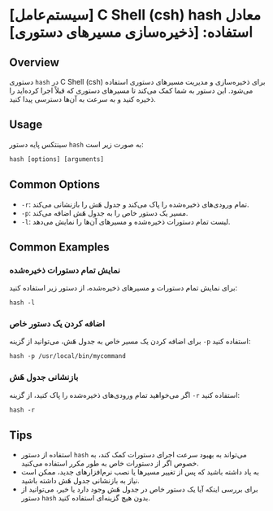 # [سیستم‌عامل] C Shell (csh) hash معادل استفاده: [ذخیره‌سازی مسیرهای دستوری]

## Overview
دستوری `hash` در C Shell (csh) برای ذخیره‌سازی و مدیریت مسیرهای دستوری استفاده می‌شود. این دستور به شما کمک می‌کند تا مسیرهای دستوری که قبلاً اجرا کرده‌اید را ذخیره کنید و به سرعت به آن‌ها دسترسی پیدا کنید.

## Usage
سینتکس پایه دستور `hash` به صورت زیر است:

```csh
hash [options] [arguments]
```

## Common Options
- `-r`: تمام ورودی‌های ذخیره‌شده را پاک می‌کند و جدول هَش را بازنشانی می‌کند.
- `-p`: مسیر یک دستور خاص را به جدول هَش اضافه می‌کند.
- `-l`: لیست تمام دستورات ذخیره‌شده و مسیرهای آن‌ها را نمایش می‌دهد.

## Common Examples
### نمایش تمام دستورات ذخیره‌شده
برای نمایش تمام دستورات و مسیرهای ذخیره‌شده، از دستور زیر استفاده کنید:

```csh
hash -l
```

### اضافه کردن یک دستور خاص
برای اضافه کردن یک مسیر خاص به جدول هَش، می‌توانید از گزینه `-p` استفاده کنید:

```csh
hash -p /usr/local/bin/mycommand
```

### بازنشانی جدول هَش
اگر می‌خواهید تمام ورودی‌های ذخیره‌شده را پاک کنید، از گزینه `-r` استفاده کنید:

```csh
hash -r
```

## Tips
- استفاده از دستور `hash` می‌تواند به بهبود سرعت اجرای دستورات کمک کند، به خصوص اگر از دستورات خاص به طور مکرر استفاده می‌کنید.
- به یاد داشته باشید که پس از تغییر مسیرها یا نصب نرم‌افزارهای جدید، ممکن است نیاز به بازنشانی جدول هَش داشته باشید.
- برای بررسی اینکه آیا یک دستور خاص در جدول هَش وجود دارد یا خیر، می‌توانید از دستور `hash` بدون هیچ گزینه‌ای استفاده کنید.